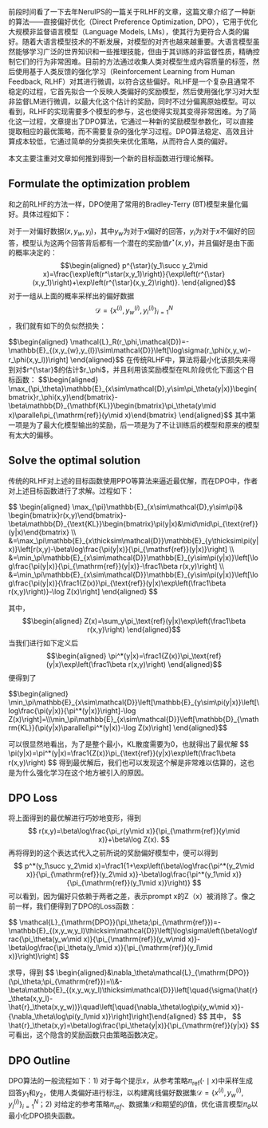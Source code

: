 前段时间看了一下去年NeruIPS的一篇关于RLHF的文章，这篇文章介绍了一种新的算法——直接偏好优化（Direct Preference Optimization, DPO），它用于优化大规模非监督语言模型（Language Models, LMs），使其行为更符合人类的偏好。随着大语言模型技术的不断发展，对模型的对齐也越来越重要。大语言模型虽然能够学习广泛的世界知识和一些推理技能，但由于其训练的非监督性质，精确控制它们的行为非常困难。目前的方法通过收集人类对模型生成内容质量的标签，然后使用基于人类反馈的强化学习（Reinforcement Learning from Human Feedback, RLHF）对其进行微调，以符合这些偏好。RLHF是一个复杂且通常不稳定的过程，它首先拟合一个反映人类偏好的奖励模型，然后使用强化学习对大型非监督LM进行微调，以最大化这个估计的奖励，同时不过分偏离原始模型。可以看到，RLHF的实现需要多个模型的参与，这也使得实现其变得非常困难。为了简化这一过程，文章提出了DPO算法，它通过一种新的奖励模型参数化，可以直接提取相应的最优策略，而不需要复杂的强化学习过程。DPO算法稳定、高效且计算成本较低，它通过简单的分类损失来优化策略，从而符合人类的偏好。

本文主要注重对文章如何推到得到一个新的目标函数进行理论解释。

## Formulate the optimization problem
和之前RLHF的方法一样，DPO使用了常用的Bradley-Terry (BT)模型来量化偏好。具体过程如下：

对于一对偏好数据$(x, y_w, y_l)$，其中$y_w$为对于$x$偏好的回答，$y_l$为对于$x$不偏好的回答，模型认为这两个回答背后都有一个潜在的奖励值$r^{\star}(x,y)$，并且偏好是由下面的概率决定的：
$$\begin{aligned} p^{\star}(y_1\succ y_2\mid x)=\frac{\exp\left(r^\star(x,y_1)\right)}{\exp\left(r^{\star}(x,y_1)\right)+\exp\left(r^{\star}(x,y_2)\right)}. \end{aligned}$$
对于一组从上面的概率采样出的偏好数据$$\mathcal{D}=\left\{x^{(i)},y_w^{(i)},y_l^{(i)}\right\}_{i=1}^N$$，我们就有如下的负似然损失：
<p>$$\begin{aligned} \mathcal{L}_R(r_\phi,\mathcal{D})=-\mathbb{E}_{(x,y_{w},y_{l})\sim\mathcal{D}}\left[\log\sigma(r_\phi(x,y_w)-r_\phi(x,y_l))\right] \end{aligned}$$
在传统RLHF中，算法将最小化该损失来得到对$r^{\star}$的估计$r_\phi$，并且利用该奖励模型在RL阶段优化下面这个目标函数：
$$\begin{aligned}
\max_{\pi_\theta}\mathbb{E}_{x\sim\mathcal{D},y\sim\pi_\theta(y|x)}\begin{bmatrix}r_\phi(x,y)\end{bmatrix}-\beta\mathbb{D}_{\mathbf{KL}}\begin{bmatrix}\pi_\theta(y\mid x)\parallel\pi_{\mathrm{ref}}(y\mid x)\end{bmatrix}
\end{aligned}$$
其中第一项是为了最大化模型输出的奖励，后一项是为了不让训练后的模型和原来的模型有太大的偏移。

## Solve the optimal solution

传统的RLHF对上述的目标函数使用PPO等算法来逼近最优解，而在DPO中，作者对上述目标函数进行了求解。过程如下：
<p>$$
\begin{aligned}
\max_{\pi}\mathbb{E}_{x\sim\mathcal{D},y\sim\pi}& \begin{bmatrix}r(x,y)\end{bmatrix}-\beta\mathbb{D}_{\text{KL}}\begin{bmatrix}\pi(y|x)&\mid\mid\pi_{\text{ref}}(y|x)\end{bmatrix}  \\
&=\max_\pi\mathbb{E}_{x\thicksim\mathcal{D}}\mathbb{E}_{y\thicksim\pi(y|x)}\left[r(x,y)-\beta\log\frac{\pi(y|x)}{\pi_{\mathsf{ref}}(y|x)}\right] \\
&=\min_\pi\mathbb{E}_{x\sim\mathcal{D}}\mathbb{E}_{y\sim\pi(y|x)}\left[\log\frac{\pi(y|x)}{\pi_{\mathrm{ref}}(y|x)}-\frac1\beta r(x,y)\right] \\
&=\min_\pi\mathbb{E}_{x\sim\mathcal{D}}\mathbb{E}_{y\sim\pi(y|x)}\left[\log\frac{\pi(y|x)}{\frac1{Z(x)}\pi_{\text{ref}}(y|x)\exp\left(\frac1\beta r(x,y)\right)}-\log Z(x)\right]
\end{aligned}
$$</p>

其中，
$$\begin{aligned}
Z(x)=\sum_y\pi_\text{ref}(y|x)\exp\left(\frac1\beta r(x,y)\right)
\end{aligned}$$
当我们进行如下定义后
$$\begin{aligned}
\pi^*(y|x)=\frac1{Z(x)}\pi_\text{ref}(y|x)\exp\left(\frac1\beta r(x,y)\right)
\end{aligned}$$
便得到了
<p>$$\begin{aligned}
\min_\pi\mathbb{E}_{x\sim\mathcal{D}}\left[\mathbb{E}_{y\sim\pi(y|x)}\left[\log\frac{\pi(y|x)}{\pi^*(y|x)}\right]-\log Z(x)\right]=\\\min_\pi\mathbb{E}_{x\sim\mathcal{D}}\left[\mathbb{D}_{\mathrm{KL}}(\pi(y|x)\parallel\pi^*(y|x))-\log Z(x)\right]
\end{aligned}$$</p>
可以很显然地看出，为了是整个最小，KL散度需要为0，也就得出了最优解
$$
\pi(y|x)=\pi^*(y|x)=\frac1{Z(x)}\pi_{\text{ref}}(y|x)\exp\left(\frac1\beta r(x,y)\right)
$$
得到最优解后，我们也可以发现这个解是非常难以估算的，这也是为什么强化学习在这个地方被引入的原因。


## DPO Loss

将上面得到的最优解进行巧妙地变形，得到
$$
r(x,y)=\beta\log\frac{\pi_r(y\mid x)}{\pi_{\mathrm{ref}}(y\mid x)}+\beta\log Z(x).
$$
再将得到的这个表达式代入之前所说的奖励偏好模型中，便可以得到
$$
p^*(y_1\succ y_2\mid x)=\frac1{1+\exp\left(\beta\log\frac{\pi^*(y_2\mid x)}{\pi_{\mathrm{ref}}(y_2\mid x)}-\beta\log\frac{\pi^*(y_1\mid x)}{\pi_{\mathrm{ref}}(y_1\mid x)}\right)}
$$
可以看到，因为偏好只依赖于两者之差，表示prompt x的Z（x）被消除了。像之前一样，我们便得到了DPO的Loss函数：
<p>$$
\mathcal{L}_{\mathrm{DPO}}(\pi_\theta;\pi_{\mathrm{ref}})=-\mathbb{E}_{(x,y_w,y_l)\thicksim\mathcal{D}}\left[\log\sigma\left(\beta\log\frac{\pi_\theta(y_w\mid x)}{\pi_{\mathrm{ref}}(y_w\mid x)}-\beta\log\frac{\pi_\theta(y_l\mid x)}{\pi_{\mathrm{ref}}(y_l\mid x)}\right)\right]
$$</p>
求导，得到
$$
\begin{aligned}&\nabla_\theta\mathcal{L}_{\mathrm{DPO}}(\pi_\theta;\pi_{\mathrm{ref}})=\\&-\beta\mathbb{E}_{(x,y_w,y_l)\thicksim\mathcal{D}}\left[\quad{\sigma(\hat{r}_\theta(x,y_l)-\hat{r}_\theta(x,y_w))}\quad\left[\quad{\nabla_\theta\log\pi(y_w\mid x)}-{\nabla_\theta\log\pi(y_l\mid x)}\right]\right]\end{aligned}
$$
其中，
$$
\hat{r}_\theta(x,y)=\beta\log\frac{\pi_\theta(y|x)}{\pi_{\mathrm{ref}}(y|x)}
$$
可看出，这个隐含的奖励函数只由策略函数决定。

## DPO Outline

DPO算法的一般流程如下：1) 对于每个提示$x$，从参考策略$\pi_{\text{ref}}(\cdot\mid x)$中采样生成回答$y_1$和$y_2$，使用人类偏好进行标注，以构建离线偏好数据集$\mathcal{D}=\left\{x^{(i)},y_w^{(i)},y_l^{(i)}\right\}_{i=1}^N$；2) 对给定的参考策略$\pi_{ref}$、数据集$\mathcal{D}$和期望的$\beta$值，优化语言模型$\pi_\theta$以最小化DPO损失函数。
